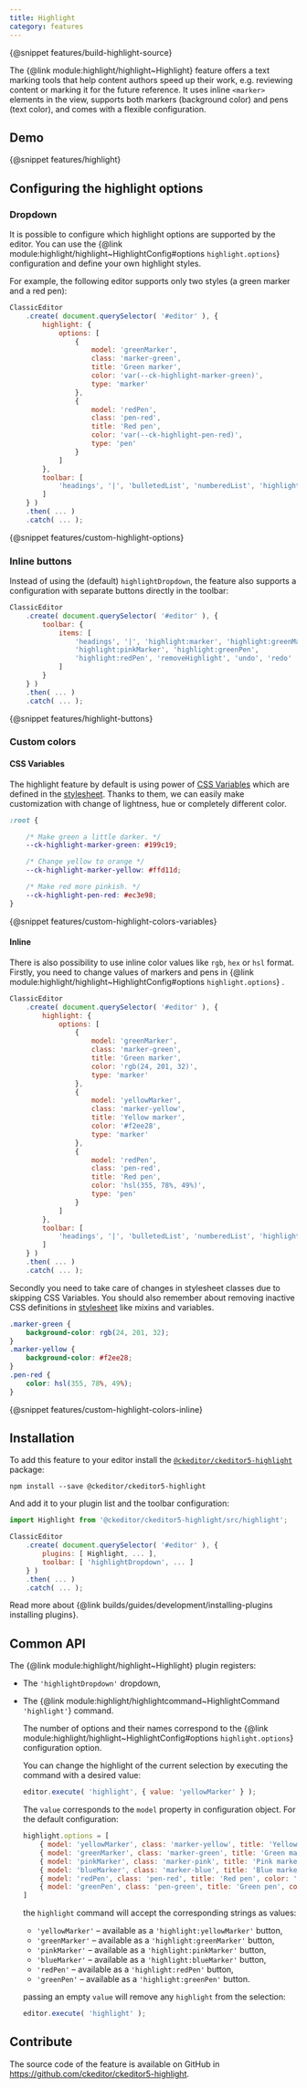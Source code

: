 ```yaml
---
title: Highlight
category: features
---
```


{@snippet features/build-highlight-source}

The {@link module:highlight/highlight~Highlight} feature offers a text marking tools that help content authors speed up their work, e.g. reviewing content or marking it for the future reference. It uses inline `<marker>` elements in the view, supports both markers (background color) and pens (text color), and comes with a flexible configuration.

## Demo

{@snippet features/highlight}

## Configuring the highlight options

### Dropdown

It is possible to configure which highlight options are supported by the editor.
You can use the {@link module:highlight/highlight~HighlightConfig#options `highlight.options`} configuration and define your own highlight styles.

For example, the following editor supports only two styles (a green marker and a red pen):

```js
ClassicEditor
	.create( document.querySelector( '#editor' ), {
		highlight: {
			options: [
				{
					model: 'greenMarker',
					class: 'marker-green',
					title: 'Green marker',
					color: 'var(--ck-highlight-marker-green)',
					type: 'marker'
				},
				{
					model: 'redPen',
					class: 'pen-red',
					title: 'Red pen',
					color: 'var(--ck-highlight-pen-red)',
					type: 'pen'
				}
			]
		},
		toolbar: [
			'headings', '|', 'bulletedList', 'numberedList', 'highlightDropdown', 'undo', 'redo'
		]
	} )
	.then( ... )
	.catch( ... );
```

{@snippet features/custom-highlight-options}

### Inline buttons

Instead of using the (default) `highlightDropdown`, the feature also supports a configuration with separate buttons directly in the toolbar:

```js
ClassicEditor
	.create( document.querySelector( '#editor' ), {
		toolbar: {
			items: [
				'headings', '|', 'highlight:marker', 'highlight:greenMarker',
				'highlight:pinkMarker', 'highlight:greenPen',
				'highlight:redPen', 'removeHighlight', 'undo', 'redo'
			]
		}
	} )
	.then( ... )
	.catch( ... );
```

{@snippet features/highlight-buttons}

### Custom colors

#### CSS Variables

The highlight feature by default is using power of [CSS Variables](https://developer.mozilla.org/en-US/docs/Web/CSS/Using_CSS_variables) which are defined in the [stylesheet](https://github.com/ckeditor/ckeditor5-highlight/blob/master/src/highlight.css). Thanks to them, we can easily make customization with change of lightness, hue or completely different color.

```css
:root {

	/* Make green a little darker. */
	--ck-highlight-marker-green: #199c19;

	/* Change yellow to orange */
	--ck-highlight-marker-yellow: #ffd11d;

	/* Make red more pinkish. */
	--ck-highlight-pen-red: #ec3e98;
}
```

{@snippet features/custom-highlight-colors-variables}

#### Inline

There is also possibility to use inline color values like `rgb`, `hex` or `hsl` format. Firstly, you need to change values of markers and pens in {@link module:highlight/highlight~HighlightConfig#options `highlight.options`} .

```js
ClassicEditor
	.create( document.querySelector( '#editor' ), {
		highlight: {
			options: [
				{
					model: 'greenMarker',
					class: 'marker-green',
					title: 'Green marker',
					color: 'rgb(24, 201, 32)',
					type: 'marker'
				},
				{
					model: 'yellowMarker',
					class: 'marker-yellow',
					title: 'Yellow marker',
					color: '#f2ee28',
					type: 'marker'
				},
				{
					model: 'redPen',
					class: 'pen-red',
					title: 'Red pen',
					color: 'hsl(355, 78%, 49%)',
					type: 'pen'
				}
			]
		},
		toolbar: [
			'headings', '|', 'bulletedList', 'numberedList', 'highlightDropdown', 'undo', 'redo'
		]
	} )
	.then( ... )
	.catch( ... );
```

Secondly you need to take care of changes in stylesheet classes due to skipping CSS Variables. You should also remember about removing inactive CSS definitions in [stylesheet](https://github.com/ckeditor/ckeditor5-highlight/blob/master/src/highlight.css) like mixins and variables.

```css
.marker-green {
	background-color: rgb(24, 201, 32);
}
.marker-yellow {
	background-color: #f2ee28;
}
.pen-red {
	color: hsl(355, 78%, 49%);
}
```

{@snippet features/custom-highlight-colors-inline}

## Installation

To add this feature to your editor install the [`@ckeditor/ckeditor5-highlight`](https://www.npmjs.com/package/@ckeditor/ckeditor5-highlight) package:

```
npm install --save @ckeditor/ckeditor5-highlight
```

And add it to your plugin list and the toolbar configuration:

```js
import Highlight from '@ckeditor/ckeditor5-highlight/src/highlight';

ClassicEditor
	.create( document.querySelector( '#editor' ), {
		plugins: [ Highlight, ... ],
		toolbar: [ 'highlightDropdown', ... ]
	} )
	.then( ... )
	.catch( ... );
```

<info-box info>
	Read more about {@link builds/guides/development/installing-plugins installing plugins}.
</info-box>

## Common API

The {@link module:highlight/highlight~Highlight} plugin registers:

* The `'highlightDropdown'` dropdown,
* The {@link module:highlight/highlightcommand~HighlightCommand `'highlight'`} command.

	The number of options and their names correspond to the {@link module:highlight/highlight~HighlightConfig#options `highlight.options`} configuration option.

	You can change the highlight of the current selection by executing the command with a desired value:

	```js
	editor.execute( 'highlight', { value: 'yellowMarker' } );
	```

	The `value` corresponds to the `model` property in configuration object. For the default configuration:
	```js
	highlight.options = [
		{ model: 'yellowMarker', class: 'marker-yellow', title: 'Yellow Marker', color: 'var(--ck-highlight-marker-yellow)', type: 'marker' },
		{ model: 'greenMarker', class: 'marker-green', title: 'Green marker', color: 'var(--ck-highlight-marker-green)', type: 'marker' },
		{ model: 'pinkMarker', class: 'marker-pink', title: 'Pink marker', color: 'var(--ck-highlight-marker-pink)', type: 'marker' },
		{ model: 'blueMarker', class: 'marker-blue', title: 'Blue marker', color: 'var(--ck-highlight-marker-blue)', type: 'marker' },
		{ model: 'redPen', class: 'pen-red', title: 'Red pen', color: 'var(--ck-highlight-pen-red)', type: 'pen' },
		{ model: 'greenPen', class: 'pen-green', title: 'Green pen', color: 'var(--ck-highlight-pen-green)', type: 'pen' }
	]
	```

	the `highlight` command will accept the corresponding strings as values:
	- `'yellowMarker'` – available as a `'highlight:yellowMarker'` button,
	- `'greenMarker'` – available as a `'highlight:greenMarker'` button,
	- `'pinkMarker'` – available as a `'highlight:pinkMarker'` button,
	- `'blueMarker'` – available as a `'highlight:blueMarker'` button,
	- `'redPen'` – available as a `'highlight:redPen'` button,
	- `'greenPen'` – available as a `'highlight:greenPen'` button.

	passing an empty `value` will remove any `highlight` from the selection:

	```js
	editor.execute( 'highlight' );
	```

## Contribute

The source code of the feature is available on GitHub in https://github.com/ckeditor/ckeditor5-highlight.
